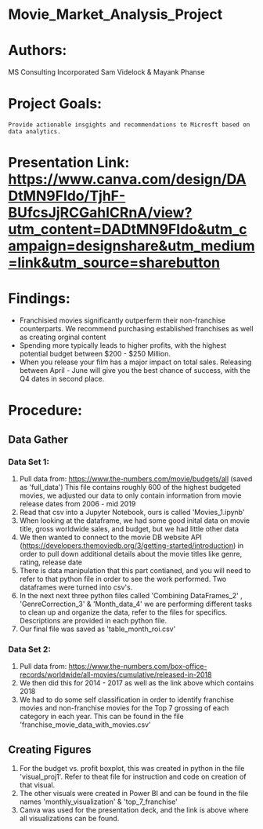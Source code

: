 # Movie_Market_Analysis_Project

# Authors:

MS Consulting Incorporated
Sam Videlock & Mayank Phanse

# Project Goals:
  
    Provide actionable insgights and recommendations to Microsft based on data analytics.
    
# Presentation Link: https://www.canva.com/design/DADtMN9FIdo/TjhF-BUfcsJjRCGahlCRnA/view?utm_content=DADtMN9FIdo&utm_campaign=designshare&utm_medium=link&utm_source=sharebutton

# Findings:

  - Franchisied movies significantly outperferm their non-franchise counterparts. We recommend purchasing established franchises as well as creating orginal content
  - Spending more typically leads to higher profits, with the highest potential budget between $200 - $250 Million.
  - When you release your film has a major impact on total sales. Releasing between April - June will give you the best chance of success, with the Q4 dates in second place.
  
# Procedure:
## Data Gather 
### Data Set 1:
  1. Pull data from: https://www.the-numbers.com/movie/budgets/all (saved as 'full_data')
      This file contains roughly 600 of the highest budgeted movies, we adjusted our data to only contain information from movie release dates from 2006 - mid 2019
  2. Read that csv into a Jupyter Notebook, ours is called 'Movies_1.ipynb'
  3. When looking at the dataframe, we had some good inital data on movie title, gross worldwide sales, and budget, but we had little other data
  4. We then wanted to connect to the movie DB website API (https://developers.themoviedb.org/3/getting-started/introduction) in order to pull down additional details about the movie titles like genre, rating, release date
  5. There is data manipulation that this part contianed, and you will need to refer to that python file in order to see the work performed. Two dataframes were turned into csv's.
  6. In the next next three python files called 'Combining DataFrames_2' , 'GenreCorrection_3' & 'Month_data_4' we are performing different tasks to clean up and organize the data, refer to the files for specifics. Descriptions are provided in each python file. 
  7. Our final file was saved as 'table_month_roi.csv'
  
### Data Set 2:
  1. Pull data from: https://www.the-numbers.com/box-office-records/worldwide/all-movies/cumulative/released-in-2018
  2. We then did this for 2014 - 2017 as well as the link above which contains 2018
  3. We had to do some self classification in order to identify franchise movies and non-franchise movies for the Top 7 grossing of each category in each year. This can be found in the file 'franchise_movie_data_with_movies.csv'
  
## Creating Figures
  1. For the budget vs. profit boxplot, this was created in python in the file 'visual_proj1'. Refer to theat file for instruction and code on creation of that visual.
  2. The other visuals were created in Power BI and can be found in the file names 'monthly_visualization' & 'top_7_franchise'
  3. Canva was used for the presentation deck, and the link is above where all visualizations can be found. 
 
  

